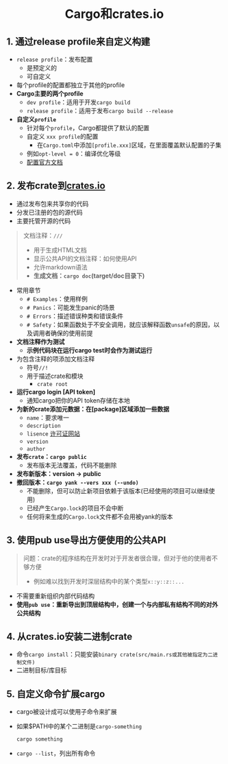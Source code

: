# <div align = "center">Cargo和crates.io</div>

## 1. 通过release profile来自定义构建

* ``release profile``：发布配置
  * 是预定义的
  * 可自定义
* 每个profile的配置都独立于其他的profile
* **Cargo主要的两个profile**
  * ``dev profile``：适用于开发``cargo build``
  * ``release profile``：适用于发布``cargo build --release``
* **自定义``profile``**
  * 针对每个``profile``，Cargo都提供了默认的配置
  * 自定义 ```xxx profile```的配置
    * 在``Cargo.toml``中添加``[profile.xxx]``区域，在里面覆盖默认配置的子集
  * 例如```opt-level = 0```：编译优化等级
  * [配置官方文档](https://doc.rust-lang.org/cargo/)

## 2. 发布crate到[crates.io](https://crates.io)

* 通过发布包来共享你的代码
* 分发已注册的包的源代码
* 主要托管开源的代码

> 文档注释：```///```
>
> * 用于生成HTML文档
> * 显示公共API的文档注释：如何使用API
> * 允许markdown语法
> * **生成文档：``cargo doc``(target/doc目录下)**

* 常用章节
  * ``# Examples``：使用样例
  * ``# Panics``：可能发生panic的场景
  * ``# Errors``：描述错误种类和错误条件
  * ``# Safety``：如果函数处于不安全调用，就应该解释函数``unsafe``的原因，以及调用者确保的使用前提
* **文档注释作为测试**
  * **示例代码块在运行cargo test时会作为测试运行**
* 为包含注释的项添加文档注释
  * 符号``//!``
  * 用于描述crate和模块
    * ``crate root``
* **运行cargo login [API token]**
  * 通知cargo把你的API token存储在本地
* **为新的crate添加元数据：在[package]区域添加一些数据**
  * ``name``：要求唯一
  * ``description``
  * ``lisence`` [许可证网站](https://spdx.org/licenses/)
  * ``version``
  * ``author``
* **发布``crate``：``cargo public``**
  * 发布版本无法覆盖，代码不能删除
* **发布新版本：version -> public**
* **撤回版本：``cargo yank --vers xxx (--undo)``**
  * 不能删除，但可以防止新项目依赖于该版本(已经使用的项目可以继续使用)
  * 已经产生``Cargo.lock``的项目不会中断
  * 任何将来生成的``Cargo.lock``文件都不会用被yank的版本

## 3. 使用pub use导出方便使用的公共API

> 问题：crate的程序结构在开发时对于开发者很合理，但对于他的使用者不够方便
>
> * 例如难以找到开发时深层结构中的某个类型``x::y::z::...``

* 不需要重新组织内部代码结构
* **使用``pub use``：重新导出到顶层结构中，创建一个与内部私有结构不同的对外公共结构**

## 4. 从crates.io安装二进制crate

* 命令``cargo install``：只能安装``binary crate(src/main.rs或其他被指定为二进制文件)``
* 二进制目标/库目标

## 5. 自定义命令扩展cargo

* cargo被设计成可以使用子命令来扩展

* 如果$PATH中的某个二进制是``cargo-something``

  ```sh
  cargo something
  ```

* ``cargo --list``，列出所有命令



